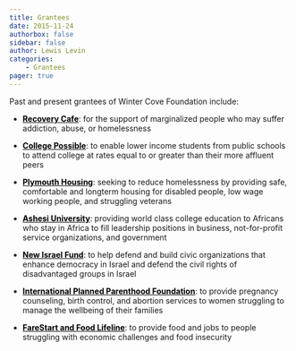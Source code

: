 ```yaml
---
title: Grantees
date: 2015-11-24
authorbox: false
sidebar: false
author: Lewis Levin
categories: 
    - Grantees
pager: true
---
```



Past and present grantees of Winter Cove Foundation include:  

- <a href="https://recoverycafe.org" style="color:#000000;" target="_blank">**Recovery Cafe**</a>:  for the support of marginalized people who may suffer addiction, abuse, or homelessness
<!--more-->
- <a href="https://collegepossible.org/communities/washington/" style="color:#000000;" target="_blank">**College Possible**</a>:  to enable lower income students from public schools to attend college at rates equal to or greater than their more affluent peers 

- <a href="https://plymouthhousing.org" style="color:#000000;" target="_blank">**Plymouth Housing**</a>:  seeking to reduce homelessness by providing safe, comfortable and longterm housing for disabled people, low wage working people, and struggling veterans  

- <a href="https://www.ashesi.edu.gh/" style="color:#000000;" target="_blank">**Ashesi University**</a>:  providing world class college education to Africans who stay in Africa to fill leadership positions in business, not-for-profit service organizations, and government   

- <a href="https://www.nif.org/" style="color:#000000;" target="_blank">**New Israel Fund**</a>:  to help defend and build civic organizations that enhance democracy in Israel and  defend the civil rights of disadvantaged groups in Israel     

- <a href="https://www.ippf.org/" style="color:#000000;" target="_blank">**International Planned Parenthood Foundation**</a>:  to provide pregnancy counseling, birth control, and abortion services to women struggling to manage the wellbeing of their families  

- <a href="https://www.farestart.org/" style="color:#000000;" target="_blank">**FareStart and Food Lifeline**</a>:  to provide food and jobs to people struggling with economic challenges and food insecurity  

